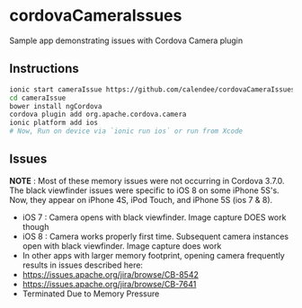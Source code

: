 # cordovaCameraIssues
Sample app demonstrating issues with Cordova Camera plugin

## Instructions

```sh
ionic start cameraIssue https://github.com/calendee/cordovaCameraIssues
cd cameraIssue
bower install ngCordova
cordova plugin add org.apache.cordova.camera
ionic platform add ios
# Now, Run on device via `ionic run ios` or run from Xcode
```

## Issues

**NOTE** : Most of these memory issues were not occurring in Cordova 3.7.0.  The black viewfinder issues were specific to iOS 8 on some iPhone 5S's.  Now, they appear on iPhone 4S, iPod Touch, and iPhone 5S (ios 7 & 8).

- iOS 7 : Camera opens with black viewfinder.  Image capture DOES work though
- iOS 8 : Camera works properly first time. Subsequent camera instances open with black viewfinder.  Image capture does work
- In other apps with larger memory footprint, opening camera frequently results in issues described here:
 - https://issues.apache.org/jira/browse/CB-8542
 - https://issues.apache.org/jira/browse/CB-7641
 - Terminated Due to Memory Pressure